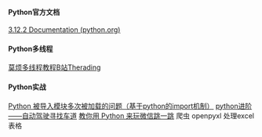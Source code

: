 #### Python官方文档
[3.12.2 Documentation (python.org)](https://docs.python.org/zh-cn/3/)
#### Python多线程
[莫烦多线程教程B站Therading](https://www.bilibili.com/video/av16944429?zw)

#### Python实战
[Python 被导入模块多次被加载的问题（基于python的import机制）](https://blog.csdn.net/longzhiwen888/article/details/46604265)
[python进阶——自动驾驶寻找车道](https://blog.csdn.net/lbcyllqj/article/details/128937913)
[教你用 Python 来玩微信跳一跳](https://github.com/wangshub/wechat_jump_game)
爬虫
openpyxl 处理excel表格